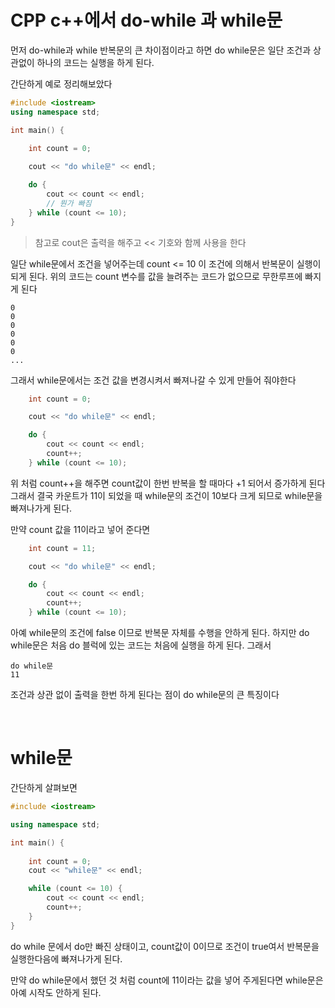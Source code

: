 # CPP c++에서 do-while 과 while문

먼저 do-while과 while 반복문의 큰 차이점이라고 하면 do while문은 일단 조건과 상관없이 
하나의 코드는 실행을 하게 된다.

간단하게 예로 정리해보았다

```cpp
#include <iostream>
using namespace std;  

int main() {
    
    int count = 0;

    cout << "do while문" << endl;

    do {
        cout << count << endl;
        // 뭔가 빠짐
    } while (count <= 10);
}
```

> 참고로 cout은 출력을 해주고 << 기호와 함께 사용을 한다 


일단 while문에서 조건을 넣어주는데 count <= 10 
이 조건에 의해서 반복문이 실행이 되게 된다. 
위의 코드는 count 변수를 값을 늘려주는 코드가 없으므로 무한루프에 빠지게 된다

```
0
0
0
0
0
0
...

```
그래서 while문에서는 조건 값을 변경시켜서 빠져나갈 수 있게 만들어 줘야한다

```cpp
    int count = 0;

    cout << "do while문" << endl;

    do {
        cout << count << endl;
        count++;
    } while (count <= 10);
```
위 처럼 count++을 해주면 count값이 한번 반복을 할 때마다 +1 되어서 증가하게 된다
그래서 결국 카운트가 11이 되었을 때 while문의 조건이 10보다 크게 되므로 
while문을 빠져나가게 된다.

만약 count 값을 11이라고 넣어 준다면
```cpp
    int count = 11;

    cout << "do while문" << endl;

    do {
        cout << count << endl;
        count++;
    } while (count <= 10);
```

아예  while문의 조건에 false 이므로 반복문 자체를 수행을 안하게 된다. 하지만 do while문은
처음 do 블럭에 있는 코드는 처음에 실행을 하게 된다.
그래서 
```
do while문
11
```
조건과 상관 없이 출력을 한번 하게 된다는 점이 do while문의 큰 특징이다

<br>

# while문

간단하게 살펴보면 

```cpp
#include <iostream>

using namespace std;

int main() {
    
    int count = 0;
    cout << "while문" << endl;

    while (count <= 10) {
        cout << count << endl;
        count++;
    }
}
```

do while 문에서 do만 빠진 상태이고, count값이 0이므로 조건이 true여서
반복문을 실행한다음에 빠져나가게 된다.

만약 do while문에서 했던 것 처럼 count에 11이라는 값을 넣어 주게된다면
while문은 아예 시작도 안하게 된다.



